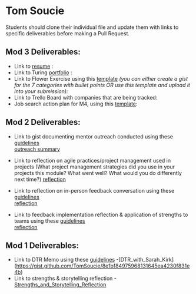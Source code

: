 # Tom Soucie

Students should clone their individual file and update them with links to specific deliverables before making a Pull Request.

## Mod 3 Deliverables:

* Link to [resume](https://resume.creddle.io/resume/inzay9fxu74) :
* Link to Turing [portfolio](https://www.turing.io/users/tsoucie1858) :
* Link to Flower Exercise using this [template](https://github.com/turingschool/career-development-curriculum/blob/master/files/Career%20Unit%20-%20The%20Flower%20Diagram.pdf) *(you can either create a gist for the 7 categories with bullet points OR use this template and upload it into your submission):*
* Link to Trello Board with companies that are being tracked:
* Job search action plan for M4, using this [template](https://github.com/turingschool/career-development-curriculum/blob/master/module_three/mod_4_action_plan_template.md):

## Mod 2 Deliverables:
* Link to gist documenting mentor outreach conducted using these [guidelines](https://github.com/turingschool/career-development-curriculum/blob/master/module_two/cold_outreach_i_guidelines.md)  
  [outreach summary](https://gist.github.com/TomSoucie/756c067f909c666a7bb3d890b2cfc404#file-portfolia_pd_coldoutreach-md)

* Link to reflection on agile practices/project management used in projects (What project management strategies did you use in your projects this module? What went well? What would you do differently next time?)
[reflection](https://gist.github.com/TomSoucie/5079b844b9778feb399ad984458fd972#file-project_management_agile-md)

* Link to reflection on in-person feedback conversation using these [guidelines](https://github.com/turingschool/career-development-curriculum/blob/master/module_two/feedback_conversation_reflection_guidelines.md)  
[reflection](https://gist.github.com/TomSoucie/32a1c188486daad59d9dcfeeee71191a#file-giving_feedback_may10-md)

* Link to feedback implementation reflection & application of strengths to teams using these [guidelines](https://github.com/turingschool/career-development-curriculum/blob/master/module_two/feedback_implementation_strengths_reflection.md)  
[reflection](https://gist.github.com/TomSoucie/33f946e1592cc9d624ff7df7890a1a9c#file-31may2017_pd-md)

## Mod 1 Deliverables:
* Link to DTR Memo using these [guidelines](https://github.com/turingschool/career-development-curriculum/blob/master/module_one/dtr_guidelines_memo.md) -[DTR_with_Sarah_Kirk] (https://gist.github.com/TomSoucie/8e1bf84975968131645ea4230f831e4b)
 * Link to strengths & storytelling reflection -[Strengths_and_Storytelling_Reflection](https://gist.github.com/TomSoucie/224deeef6e2f64dee90733a0d3b9c6f5)
